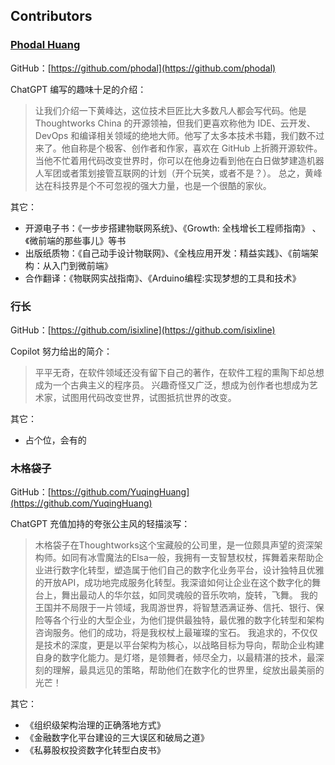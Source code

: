 ## Contributors

### [Phodal Huang](https://www.phodal.com)

GitHub：[https://github.com/phodal](https://github.com/phodal)

ChatGPT 编写的趣味十足的介绍：

> 让我们介绍一下黄峰达，这位技术巨匠比大多数凡人都会写代码。他是 Thoughtworks China
> 的开源领袖，但我们更喜欢称他为 IDE、云开发、DevOps 和编译相关领域的绝地大师。他写了太多本技术书籍，我们数不过来了。他自称是个极客、创作者和作家，喜欢在
> GitHub 上折腾开源软件。当他不忙着用代码改变世界时，你可以在他身边看到他在白日做梦建造机器人军团或者策划接管互联网的计划（开个玩笑，或者不是？）。
> 总之，黄峰达在科技界是个不可忽视的强大力量，也是一个很酷的家伙。

其它：

- 开源电子书：《一步步搭建物联网系统》、《Growth: 全栈增长工程师指南》 、《微前端的那些事儿》等书
- 出版纸质物：《自己动手设计物联网》、《全栈应用开发：精益实践》、《前端架构：从入门到微前端》
- 合作翻译：《物联网实战指南》、《Arduino编程:实现梦想的工具和技术》

### 行长

GitHub：[https://github.com/isixline](https://github.com/isixline)

Copilot 努力给出的简介：

>平平无奇，在软件领域还没有留下自己的著作，在软件工程的熏陶下却总想成为一个古典主义的程序员。
>兴趣奇怪又广泛，想成为创作者也想成为艺术家，试图用代码改变世界，试图抵抗世界的改变。


其它：
- 占个位，会有的

### 木格袋子

GitHub：[https://github.com/YuqingHuang](https://github.com/YuqingHuang)

ChatGPT 充值加持的夸张公主风的轻描淡写：

>木格袋子在Thoughtworks这个宝藏般的公司里，是一位颇具声望的资深架构师。如同有冰雪魔法的Elsa一般，我拥有一支智慧权杖，挥舞着来帮助企业进行数字化转型，塑造属于他们自己的数字化业务平台，设计独特且优雅的开放API，成功地完成服务化转型。我深谙如何让企业在这个数字化的舞台上，舞出最动人的华尔兹，如同灵魂般的音乐吹响，旋转，飞舞。
>我的王国并不局限于一片领域，我周游世界，将智慧洒满证券、信托、银行、保险等各个行业的大型企业，为他们提供最独特，最优雅的数字化转型和架构咨询服务。他们的成功，将是我权杖上最璀璨的宝石。
>我追求的，不仅仅是技术的深度，更是以平台架构为核心，以战略目标为导向，帮助企业构建自身的数字化能力。是灯塔，是领舞者，倾尽全力，以最精湛的技术，最深刻的理解，最具远见的策略，帮助他们在数字化的世界里，绽放出最美丽的光芒！

其它：
- 《组织级架构治理的正确落地方式》
- 《金融数字化平台建设的三大误区和破局之道》
- 《私募股权投资数字化转型白皮书》
